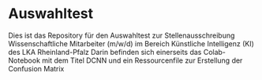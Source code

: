 # Auswahltest
Dies ist das Repository für den Auswahltest zur Stellenausschreibung Wissenschaftliche Mitarbeiter (m/w/d) im Bereich Künstliche Intelligenz (KI) des LKA Rheinland-Pfalz
Darin befinden sich einerseits das Colab-Notebook mit dem Titel DCNN und ein Ressourcenfile zur Erstellung der Confusion Matrix
